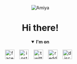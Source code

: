  <body>
    <p align="center"><img src="https://c.tenor.com/xkr98p2BLLUAAAAC/arknights-amiya.gif" alt="Amiya"</p>
    <h1 align="center">Hi there!</h1>
  </body>

<details open align="center">
    <summary><b>I'm on</b></summary><br/>
<a href="https://github.com/atzuka"><img src="https://cdn.jsdelivr.net/npm/simple-icons@3.0.1/icons/facebook.svg" alt="facebook" width="30" height="30"></a>
&nbsp;&nbsp;
<a href="https://github.com/atzuka"><img src="https://cdn.jsdelivr.net/npm/simple-icons@3.0.1/icons/instagram.svg" alt="instagram" width="30" height="30"></a>
 &nbsp;&nbsp;
<a href="https://github.com/atzuka"><img src="https://cdn.jsdelivr.net/npm/simple-icons@3.0.1/icons/twitter.svg" alt="twitter" width="30" height="30"></a>
&nbsp;&nbsp;
<a href="https://github.com/atzuka"><img src="https://cdn.jsdelivr.net/npm/simple-icons@3.0.1/icons/reddit.svg" alt="reddit" width="30" height="30"></a>
&nbsp;&nbsp;
<a href="https://github.com/atzuka"><img src="https://cdn.jsdelivr.net/npm/simple-icons@3.1.0/icons/discord.svg" alt="discord" width="30" height="30"></a>
&nbsp;&nbsp;
</details>
